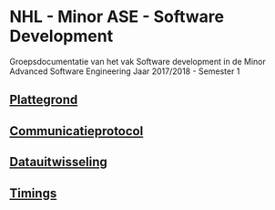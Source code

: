 # NHL - Minor ASE - Software Development
Groepsdocumentatie van het vak Software development in de Minor Advanced Software Engineering 
Jaar 2017/2018 - Semester 1

## [Plattegrond]
## [Communicatieprotocol]
## [Datauitwisseling]
## [Timings]

[Plattegrond]: </doc/Plattegrond>
[Communicatieprotocol]: </doc/Communicatieprotocol>
[Datauitwisseling]: </doc/Datauitwisseling>
[Timings]: </doc/Timings>
